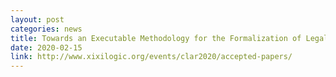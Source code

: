 ```yaml
---
layout: post
categories: news
title: Towards an Executable Methodology for the Formalization of Legal Texts in CLAR 2020
date: 2020-02-15
link: http://www.xixilogic.org/events/clar2020/accepted-papers/
---
```

